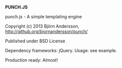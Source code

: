**PUNCH.JS**

punch.js - A simple templating engine

Copyright (c) 2013 Björn Andersson, http://github.org/bjornandersson/punch/

Published under BSD License

Dependency frameworks: jQuery.
Usage: see example. 

Production ready: Almost!
